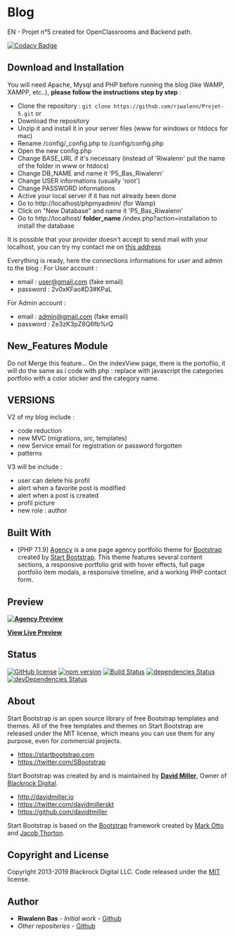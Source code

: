 # Blog

EN - Projet n°5 created for OpenClassrooms and Backend path.

[![Codacy Badge](https://app.codacy.com/project/badge/Grade/b9e0bab98f8442cbae85ebb6bd41da23)](https://www.codacy.com/manual/riwalenn/Projet-5?utm_source=github.com&amp;utm_medium=referral&amp;utm_content=riwalenn/Projet-5&amp;utm_campaign=Badge_Grade)

## Download and Installation

You will need Apache, Mysql and PHP before running the blog (like WAMP, XAMPP, etc..),
**please follow the instructions step by step** :
* Clone the repository : `git clone https://github.com/riwalenn/Projet-5.git` or
* Download the repository
* Unzip it and install it in your server files (www for windows or htdocs for mac)
* Rename /config/_config.php to /config/config.php
* Open the new config.php
* Change BASE_URL if it's necessary (instead of 'Riwalenn' put the name of the folder in www or htdocs)
* Change DB_NAME and name it 'P5_Bas_Riwalenn'
* Change USER informations (usually 'root')
* Change PASSWORD informations
* Active your local server if it has not already been done
* Go to http://localhost/phpmyadmin/ (for Wamp)
* Click on "New Database" and name it 'P5_Bas_Riwalenn'
* Go to http://localhost/ **folder_name** /index.php?action=installation to install the database

It is possible that your provider doesn't accept to send mail with your localhost, you can try my contact me on [this address](https://projet5.riwalennbas.com/index.php#contact)

Everything is ready, here the connections informations for user and admin to the blog :
For User account :
* email : user@gmail.com (fake email)
* password : 2v0xKFao#D3#KPaL

For Admin account :
* email : admin@gmail.com (fake email)
* password : Ze3zK3pZ8Q6fb%rQ

## New_Features Module
Do not Merge this feature... On the indexView page, there is the portoflio, it will do the same as i code with php : replace with javascript the categories portfolio with a color sticker and the category name.

## VERSIONS
V2 of my blog include :
* code reduction
* new MVC (migrations, src, templates)
* new Service email for registration or password forgotten
* patterns

V3 will be include :
* user can delete his profil
* alert when a favorite post is modified
* alert when a post is created
* profil picture
* new role : author

## Built With

* [PHP 7.1.9]
 [Agency](https://startbootstrap.com/template-overviews/agency/) is a one page agency portfolio theme for [Bootstrap](http://getbootstrap.com/) created by [Start Bootstrap](http://startbootstrap.com/). This theme features several content sections, a responsive portfolio grid with hover effects, full page portfolio item modals, a responsive timeline, and a working PHP contact form.

## Preview

**[![Agency Preview](https://startbootstrap.com/assets/img/screenshots/themes/agency.png)](https://blackrockdigital.github.io/startbootstrap-agency/)**

**[View Live Preview](https://blackrockdigital.github.io/startbootstrap-agency/)**

## Status

[![GitHub license](https://img.shields.io/badge/license-MIT-blue.svg)](https://raw.githubusercontent.com/BlackrockDigital/startbootstrap-agency/master/LICENSE)
[![npm version](https://img.shields.io/npm/v/startbootstrap-agency.svg)](https://www.npmjs.com/package/startbootstrap-agency)
[![Build Status](https://travis-ci.org/BlackrockDigital/startbootstrap-agency.svg?branch=master)](https://travis-ci.org/BlackrockDigital/startbootstrap-agency)
[![dependencies Status](https://david-dm.org/BlackrockDigital/startbootstrap-agency/status.svg)](https://david-dm.org/BlackrockDigital/startbootstrap-agency)
[![devDependencies Status](https://david-dm.org/BlackrockDigital/startbootstrap-agency/dev-status.svg)](https://david-dm.org/BlackrockDigital/startbootstrap-agency?type=dev)

## About

Start Bootstrap is an open source library of free Bootstrap templates and themes. All of the free templates and themes on Start Bootstrap are released under the MIT license, which means you can use them for any purpose, even for commercial projects.

* https://startbootstrap.com
* https://twitter.com/SBootstrap

Start Bootstrap was created by and is maintained by **[David Miller](http://davidmiller.io/)**, Owner of [Blackrock Digital](http://blackrockdigital.io/).

* http://davidmiller.io
* https://twitter.com/davidmillerskt
* https://github.com/davidtmiller

Start Bootstrap is based on the [Bootstrap](http://getbootstrap.com/) framework created by [Mark Otto](https://twitter.com/mdo) and [Jacob Thorton](https://twitter.com/fat).

## Copyright and License

Copyright 2013-2019 Blackrock Digital LLC. Code released under the [MIT](https://github.com/BlackrockDigital/startbootstrap-agency/blob/gh-pages/LICENSE) license.

## Author

* **Riwalenn Bas** - *Initial work* - [Github](https://github.com/riwalenn)
* *Other repositeries* - [Github](https://github.com/riwalenn?tab=repositories)
